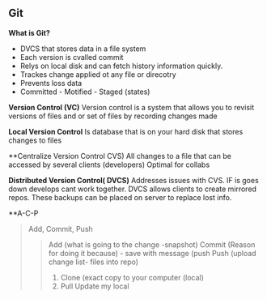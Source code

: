 ## Git

**What is Git?** 
- DVCS that stores data in a file system
- Each version is cvalled commit
- Relys on local disk and can fetch history information quickly.
- Trackes change applied ot any file or direcotry
- Prevents loss data
- Committed - Motified - Staged (states)
 
**Version Control (VC)** 
  Version control is a system that allows you to revisit versions of files and or set of files by recording changes made

**Local Version Control** 
Is database that is on your hard disk that stores changes to files
 
**Centralize Version Control CVS)
All changes to a file that can be accessed by several clients (developers) Optimal for collabs
 
**Distributed Version Control( DVCS)**
Addresses issues with CVS. IF is goes down develops cant work together. DVCS allows clients to create mirrored repos. These backups can be placed on server to replace lost info.

**A-C-P
> Add, Commit, Push
>> Add (what is going to the change -snapshot)
>> Commit (Reason for doing it because) - save with message (push
>> Push (upload change list- files into repo)
 >> 1. Clone (exact copy to your computer (local)
 >> 2. Pull Update my local
